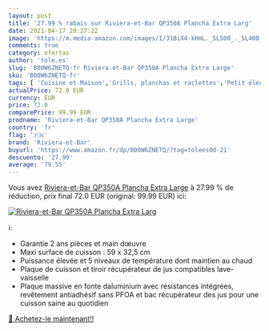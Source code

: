 ```yaml
---
layout: post
title: '27.99 % rabais sur Riviera-et-Bar QP350A Plancha Extra Larg'
date: 2021-04-17 20:27:22
image: 'https://m.media-amazon.com/images/I/31BiX4-kHmL._SL500_._SL400_.jpg'
comments: true
category: ofertas
author: 'tole.es'
slug: 'B00W6ZNETQ-fr Riviera-et-Bar QP350A Plancha Extra Large'
sku: 'B00W6ZNETQ-fr'
tags: [ 'Cuisine et Maison','Grills, planchas et raclettes','Petit électroménager','Plancha','riviera-et-bar', ]
actualPrice: 72.0 EUR
currency: EUR
price: 72.0
comparePrice: 99.99 EUR
prodname: 'Riviera-et-Bar QP350A Plancha Extra Large'
country: 'fr'
flag: '🇫🇷'
brand: 'Riviera-et-Bar'
buyurl: 'https://www.amazon.fr/dp/B00W6ZNETQ/?tag=tolees0d-21'
descuento: '27.99'
average: '79.55'
---
```


Vous avez [Riviera-et-Bar QP350A Plancha Extra Large](https://www.amazon.fr/dp/B00W6ZNETQ/?tag=tolees0d-21)  à  27.99 % de réduction, prix final  72.0 EUR (original: 99.99 EUR) ici:

[![Riviera-et-Bar QP350A Plancha Extra Larg](https://m.media-amazon.com/images/I/31BiX4-kHmL._SL500_._SL400_.jpg)](https://www.amazon.fr/dp/B00W6ZNETQ/?tag=tolees0d-21)

ℹ️:

- Garantie 2 ans pièces et main dœuvre
- Maxi surface de cuisson : 59 x 32,5 cm
- Puissance élevée et 5 niveaux de température dont maintien au chaud
- Plaque de cuisson et tiroir récupérateur de jus compatibles lave-vaisselle
- Plaque massive en fonte daluminium avec résistances intégrées, revêtement antiadhésif sans PFOA et bac récupérateur des jus pour une cuisson saine au quotidien

[🛒 Achetez-le maintenant!!](https://www.amazon.fr/dp/B00W6ZNETQ/?tag=tolees0d-21)
